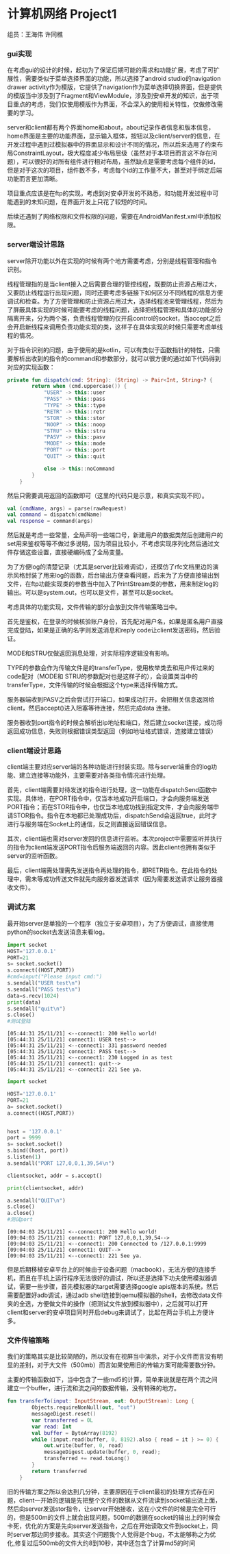 # 计算机网络 Project1
组员：王海伟 许同樵

###  gui实现

在考虑gui的设计的时候，起初为了保证后期可能的需求和功能扩展，考虑了可扩展性，需要类似于菜单选择界面的功能，所以选择了android studio的navigation drawer activity作为模版，它提供了navigation作为菜单选择切换界面，但是提供的模版当中涉及到了Fragment和ViewModule，涉及到安卓开发的知识，出于项目重点的考虑，我们仅使用模版作为界面，不会深入的使用相关特性，仅做修改需要的学习。

server和client都有两个界面home和about，about记录作者信息和版本信息，home界面是主要的功能界面，显示输入框体，按钮以及client/server的信息，在开发过程中遇到过模拟器中的界面显示和设计不同的情况，所以后来选用了约束布局ConstraintLayout，极大程度减少布局层级（虽然对于本项目而言这不存在问题），可以很好的对所有组件进行相对布局，虽然缺点是需要考虑每个组件的id，但是对于这次的项目，组件数不多，考虑每个id的工作量不大，甚至对于绑定后端功能而言更加清晰。

项目重点应该是在ftp的实现，考虑到对安卓开发的不熟悉，和功能开发过程中可能遇到的未知问题，在界面开发上只花了较短的时间。

后续还遇到了网络权限和文件权限的问题，需要在AndroidManifest.xml中添加权限。



### server端设计思路

server除开功能以外在实现的时候有两个地方需要考虑，分别是线程管理和指令识别。

线程管理指的是当client接入之后需要合理的管控线程，既要防止资源占用过大，又要防止线程运行出现问题，同时还要考虑多链接下如何区分不同线程的信息方便调试和检查。为了方便管理和防止资源占用过大，选择线程池来管理线程，然后为了屏蔽具体实现的时候可能要考虑的线程问题，选择把线程管理和具体的功能部分隔离开来，分为两个类，负责线程管理的仅开启control的socket，当accept之后会开启新线程来调用负责功能实现的类，这样子在具体实现的时候只需要考虑单线程的情况。

对于指令识别的问题，由于使用的是kotlin，可以有类似于函数指针的特性，只需要解析出收到的指令的command和参数部分，就可以很方便的通过如下代码得到对应的实现函数：

```kotlin
private fun dispatch(cmd: String): (String) -> Pair<Int, String>? {
        return when (cmd.uppercase()) {
            "USER" -> this::user
            "PASS" -> this::pass
            "TYPE" -> this::type
            "RETR" -> this::retr
            "STOR" -> this::stor
            "NOOP" -> this::noop
            "STRU" -> this::stru
            "PASV" -> this::pasv
            "MODE" -> this::mode
            "PORT" -> this::port
            "QUIT" -> this::quit

            else -> this::noCommand
        }
    }
```

然后只需要调用返回的函数即可（这里的代码只是示意，和真实实现不同）。

```kotlin
val (cmdName, args) = parse(rawRequest)
val command = dispatch(cmdName)
val response = command(args)
```

然后就是考虑一些常量，全局声明一些端口号，新建用户的数据类然后创建用户的set用来鉴权等等不做过多说明，因为项目比较小，不考虑实现序列化然后通过文件存储这些设置，直接硬编码成了全局变量。

为了方便log的清楚记录（尤其是server比较难调试），还模仿了rfc文档里边的演示风格封装了用来log的函数，后台输出方便查看问题，后来为了方便直接输出到文件，在ftp功能实现类的参数当中加入了PrintStream类的参数，用来制定log的输出。可以是system.out，也可以是文件，甚至可以是socket。

考虑具体的功能实现，文件传输的部分会放到文件传输策略当中。

首先是鉴权，在登录的时候核验账户身份，首先配对用户名，如果是匿名用户直接完成登陆，如果是正确的名字则发送消息和reply code让client发送密码，然后验证。

MODE和STRU仅做返回消息处理，对实际程序逻辑没有影响。

TYPE的参数会作为传输文件是的transferType，使用枚举类去和用户传过来的code配对（MODE和 STRU的参数配对也是这样子的），会设置类当中的transferType，文件传输的时候会根据这个type来选择传输方式。

服务器端收到PASV之后会尝试打开端口，如果成功打开，会把相关信息返回给client，然后accept()进入阻塞等待连接，然后完成data 连接。

服务器收到port指令的时候会解析出ip地址和端口，然后建立socket连接，成功将返回成功信息，失败则根据错误类型返回（例如地址格式错误，连接建立错误）

### client端设计思路

client端主要对应server端的各种功能进行封装实现。除与server端重合的log功能、建立连接等功能外，主要需要对各类指令情况进行处理。

首先，client端需要对待发送的指令进行处理，这一功能在dispatchSend函数中实现。具体地，在PORT指令中，仅当本地成功开启端口，才会向服务端发送PORT指令；而在STOR指令中，也仅当本地成功找到指定文件，才会向服务端申请STOR指令。指令在本地都已处理成功后，dispatchSend会返回true，此时才进行与服务端在Socket上的通信，反之则直接返回错误信息。

其次，client端也需对server发回的信息进行监听。本次project中需要监听并执行的指令为client端发送PORT指令后服务端返回的内容。因此client也拥有类似于server的监听函数。

最后，client端需处理需先发送指令再处理的指令，即RETR指令。在此指令的处理中，需未等成功传送文件就先向服务器发送请求（因为需要发送请求让服务器接收文件）。

### 调试方案
最开始server是单独的一个程序（独立于安卓项目），为了方便调试，直接使用python的socket去发送消息来看log。

```python
import socket
HOST='127.0.0.1'
PORT=21
s= socket.socket()
s.connect((HOST,PORT))
#cmd=input("Please input cmd:")
s.sendall("USER test\n")
s.sendall("PASS test\n")
data=s.recv(1024)
print(data)
s.sendall("quit\n")
s.close()
#测试登陆
```

```
[05:44:31 25/11/21] <--connect1: 200 Hello world!
[05:44:31 25/11/21] connect1: USER test-->
[05:44:31 25/11/21] <--connect1: 331 password needed
[05:44:31 25/11/21] connect1: PASS test-->
[05:44:31 25/11/21] <--connect1: 230 Logged in as test
[05:44:31 25/11/21] connect1: quit-->
[05:44:31 25/11/21] <--connect1: 221 See ya.
```

```python
import socket

HOST='127.0.0.1'
PORT=21
a= socket.socket()
a.connect((HOST,PORT))


host = '127.0.0.1'
port = 9999
s= socket.socket()
s.bind((host, port))
s.listen(1)
a.sendall("PORT 127,0,0,1,39,54\n")

clientsocket, addr = s.accept()

print(clientsocket, addr)

a.sendall("QUIT\n")
s.close()
a.close()
#测试port
```

```
[09:04:03 25/11/21] <--connect1: 200 Hello world!
[09:04:03 25/11/21] connect1: PORT 127,0,0,1,39,54-->
[09:04:03 25/11/21] <--connect1: 200 Connected to /127.0.0.1:9999
[09:04:03 25/11/21] connect1: QUIT-->
[09:04:03 25/11/21] <--connect1: 221 See ya.
```

但是后期移植安卓平台上的时候由于设备问题（macbook），无法方便的连接手机，而且在手机上运行程序无法很好的调试，所以还是选择下功夫使用模拟器调试，需要一些步骤，首先模拟器的target需要选择google apis版本的系统，然后需要配置好adb调试，通过adb shell连接到qemu模拟器的shell，去修改data文件夹的全选，方便做文件的操作（把测试文件放到模拟器中），之后就可以打开client和server的安卓项目同时开启debug来调试了，比起在两台手机上方便许多。

### 文件传输策略

我们的策略其实是比较简陋的，所以没有在视屏当中演示，对于小文件而言没有明显的差别，对于大文件（500mb）而言如果使用旧的传输方案可能需要数分钟。

主要的传输函数如下，当中包含了一些md5的计算，简单来说就是在两个流之间建立一个buffer，进行流和流之间的数据传输，没有特殊的地方。

```kotlin
fun transferTo(input: InputStream, out: OutputStream): Long {
        Objects.requireNonNull(out, "out")
        messageDigest.reset()
        var transferred = 0L
        var read: Int
        val buffer = ByteArray(8192)
        while (input.read(buffer, 0, 8192).also { read = it } >= 0) {
            out.write(buffer, 0, read)
            messageDigest.update(buffer, 0, read);
            transferred += read.toLong()
        }
        return transferred
    }
```

旧的传输方案之所以会达到几分钟，主要原因在于client最初的处理方式存在问题，client一开始的逻辑是先把整个文件的数据从文件流读到socket输出流上面，然后向server发送stor指令，让server开始接收，这在小文件的时候是完全可行的，但是500m的文件上就会出现问题，500m的数据在socket的输出上的时候会卡死，优化的方案是先向server发送指令，之后在开始读取文件到socket上，同时server那边同步接收。其实这个问题我个人觉得是个bug，不太能够称之为优化,修复过后500mb的文件大约8到10秒，其中还包含了计算md5的时间
